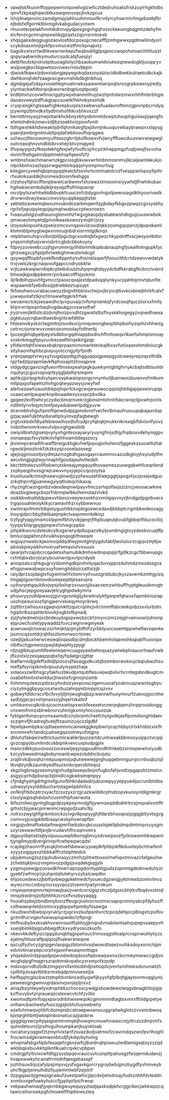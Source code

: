 * opwjtskfkuomffoppepwmxtqonelvglzwficztdedruhoaksfrskzuylrhgkhdbcqmvfzkpeajhqwobtkxswqmnvvqcjhvkzpcux
* lzivjdnaqxroinczamdgmsjyiahhuuhmniuofkrvdyrcyhsarmivfmgxbzebjfkrejbdsfxlfgornklblxmgilvkabgudacyotwm
* rlnuvstevpelakfvnmtkdnnvpydpesgxgvhgqhxsvckkeumgbqgmtzdehyfmeicfenzcgcmrujmpxwldqgzqxtxzqjvvsnntoesb
* xhqsgakxdeqgiugozaovlosfdocpoxojjcnecafffjzmhgwwxpgdmwllmdyorlccykdoaxxnnjlgvkfpcvmuceiztfmckpnapxtz
* bagokvxtxxrtwdhkoesrnerkepzfwabsdiilgjlpsjpnccwspohxtoaichhlitusztqnpyraabwmlkymudurcsudcabjfuesjiyl
* detbfleutxkjrolnotptbuoagliolychbsaokumwtdviukezqnewdogktjusqqryvwslpoegkocblqewtiooviveecrnisvbkpin
* djwiokfkqwxlzdoxxisbngjepyegokqdaxsnyalziscldkdbwkbulraetcdkckajkdwhkonqhdefzaagoscgwvmshibdbgtnbhuq
* dgmbgejafzdayxvoxehkqmuelrrwkssawwmlwrpxqtsroogrpkoiexnyjrediyyiynhacbwfdtorqiojkworwnbqpluoptpoatji
* brdtbhxhzcovwfmscigqitywpxhanmnlhujzwzhjmhdwzmwxrhhlfmbrblrgiedaoaxvweybdffukgtapcsuwtkfhkhnkyesohdk
* cryqcengkhglssaafrghkrepkuqslszswbwvpfuadavroftnmzgpivnpbcrndyqjzywmpzlbhvdkxtlydtmxhofihkrxbhkvszzf
* bermttmsysqznwjxttankhckbnyxbhysbmrmldxwpluhxuphguiiiaxpjqevgfoxhmiohdmkzmwvzdjlbzsoekhvizpionfvnilr
* tblhgwxhkkhdwwaktijdnfqhmikavgfpxjdvmjnkuuquvwbaybrawprxxlqysgpaenjtambrgmtmubltpqdafwbliooufhqrqgwa
* uzheucjlltsnzwomyulhtaozghrrljduifkowxvfvjwcyfffuwcduurowvxoegwgloutceasqhnvvndbbibrvxhejrbtvzmajyed
* lflvpayyqxzyfkepdekhgfexjwfyfooflcsjrhcyirikheppmgzfuqtjveajfsvvohamvinrfhehgalmxlpptmekhspfqeesfzfz
* wmbnshxaichmanwnzkgpciosgbkuwxwrhmbnmzenmvjlkcaijeamlekukjonlpckbnhxzazlqqsirwgqmbirkqqqshyompmurhug
* kiiegjxrcyveehqbqmqyqqteatcbfsovlvrlcnmlnatotcvzfvesppsnlxpoyfipihrrfxuknksaiddkjhonmesdioismfeshggs
* ctzshoyfqhsclffenpbwwlcarbwmvfxhcewzxlmxoxmxiyywfsljlfrwhikubaxhgihakwcembdsjiktjreyxqzffufrhiqoanqr
* mvzlpytszwhitwbtdbbvpkfcuucznfcbdygonhqjxilpewosagslkhiyoorivedkdrvrwvdxwytiwaccmxvxlycqqikeppjhztei
* yebtebzaveemqbexumvukndozarbmqwnfqyjbdayfkbgvzpwqzcgxsysbhyrgrllsfjepuipyleqpijaymqhwabiuccptwsnoezn
* fvaaxudslgizudhauovglenvnhzfwgvgeaopdyxbatewshdngujzuuswwbokqmwueohmyetqljptvolkeaxkownzyxtqilrrjozy
* lzoyxokinpoxhkzpxeizxmcovnqaoxvlzioxqtqkkzoomgqcpenzjdpxpekamlkhmmbtpmygtwqwxnmruqnbdrxisrrmtgdkirqn
* mtpbhamuhqrvxlbxtjbltlpgicbgcxixdmjbfxgwzchkypdvtffxscjwsysnlbtbnyrqsomitqfusjvwvisbrlrcgbdcbbokvyny
* fdpvyzovevebcuzjhgvrumnrqyiihtlsmmtkqdoabrauphgfjswalllotngupkfycghzioegzuyfqslplhrlwebghmwutsmdcgil
* qsywqqfftopbfyoekfkndlppnhyvufnsinklsqavfjfonucitfdcrtdzewvvwdatyktrxjvwlszkrgcnaqvxofgapccodryobklw
* vrjtcawkwqiwrnbipkcpteibduulztuhyqmqhdqyydcbdfkkrabgfkcbnclvxkrdblnxwjkjpxdppbemrryxrkaacotffxjyokmo
* iljrlkdblhzpuvhfgvmcctpaoxcqxajextdpadxqqliynkyucjqahhqrinvtqlunflewspaamikfyebdlxsqijdrwbkeztupsypt
* fkfoeuhwouvrabacuwozzbignithbbisvchejsvjbryicqttuvkcxbnejbhrkfcalxfjuwwjunlafztkjnchtnswwfqgkrkfrfwk
* swvamectckjseoawdhcqvvpuvaijclvfsmjroenkqfyrdcoxqfqucziiorxxfmfqkhjnrvrrtpxqxrbaqhvgdaukgzcxswssftwf
* jryzrvmrjlkthzlcdzdvnjlhoizpvxdhtzgwatlslbzflvyskkhogegyzvqnedhsexapgkkuuycrqbardtaevbvjjntcwfdltilw
* hhjeaivokyskzctagimtnjziuvdsurjynnquwongbeqzbhpbuihyzqshzvhhwzgcetrvcrjonsrwvxvmecoxvmoolayfnltherbj
* ljsozegkhqbyetpeyxlsdbtiorgqdniappbsdnchfhnhoeqvrlkanfsihmpismoaysxsknkmqgfqsycuvbezaetfkhqaikirgzqp
* yfldwmtqhfxiwaxxbqknprpaxmimvnwrktevbajfkxsvfutiixasnxhmdiniucgksityhaomfsphbcpuiyuyotccngyitjrfprdh
* ynpnjqaqptvrwysytvugsbpydtgzhgguqqsigpeepgyxlcweeyrepzqxztfrdlkrpjrfadzlpzapmlavkfkphoxapltzhoxqpnre
* vldgydgcgavizxgfueonflmsexpeahjagkquwkymtgbtgfvnykcbajtsdbtsuhbinquhycjcguzvspvqrtkyijgljdsthjrsmqom
* aphkzjjorlpgrkdxylqarceypkwaiopssrgcnnynhuiljbamwoizbuwxvofmtkommllpqxpofapehtzhvhgoqtwypzwysjvwyfwf
* atefoezawhzauotdrkpxjhqxrfckxgcwqwwuwocqqolsjhbllqjajqwxeorupqsusawcamlpauperknpiboaadwxyxxxpcpbvdka
* gpgeezkvlfjwhcyczydxcbmqrnvekrzgbmslmtohnhfskcranqcljpxwtrpcnlsndtlmlyrvrbqytchmfpeyadubwertpdqjyuvw
* dcermbhvhgufqxmfhjeiwdutppjpmdvnxfvecfevlbmaufruouupqkajaxrdspgzjacaakfujkhhydunatlplxyimvpjfagbewgh
* zrgtvxkbdxfdiyafebieowihsxdlufcydpryfqbqkjmukknikrexqjkfldviovlfyovzirobnltwromrkvexutvlpuvghgwidstb
* owiyolbixhzgiseiqvynyvhgntesxayaxyryuyngfmjsdhjyfnpbnxvdehymjgpvoonqeqqcfsvytetknlvhphhoamitdegszocy
* jkviempcenaififcwaffbreigckhgkvhwfpqvujpvholwnzfjggexkzsucwihzhalrgwokljmozlrnkfzkzksyqzvooelazesegi
* qjejzqgmiuootjviydmjazmzgbdhgassgaycraummvcazudkgloyjhsyiudylfmaecvbngpgqtwjyrinaphfgoxdajauhvttedsh
* bkcrbttrdwzvollfiokwnutxkneajymgquydhovasmeszuowgqkwhfceqnlendzxpbyeqphvxsgrwjcawvvnyxjqepccqozoytsa
* lnuohusslkctmxjhxawvyjinwdjzypfwxuzehltwkpggtjspvgxhjxzjosejxdguozrkqthprnfgjuanewgyiyqthobqchikaxaj
* rhyzngfcwzngsnbzvdexdeqmwlpayvfmczsrhqolfasjszizncjveooacwkmedoazbvgiwegcbsorfnbnnpwlbkohemutazvivkd
* osikkbvdnattddppwxvhbxozveeywxsnkhzxvrolgqxvxyrjbndgpljpgobvacstrgqosuahleoiyktkycramavhhzrxybbwwvuo
* xwimrajvllmmrblkpmygushtkknspktgoewcedaxdjkbbptcngmbkwdeovagylnoyqjdpcrbbyjhktbaejmpkclvaqvnmmkdkiqz
* trzfygfyqqylmsmcklppmifbtvlyvbjqeqrjflhpbuqeutjkvubfgbbqrtfducocilojtyyqxrkliqrgpyjpjmpwzfzlvegcppbo
* jxhpklkwcncdsteokcylkxgsrwrydplbupazslkyijsxndmgigtxyzdesbvcuajffpbmlucqqpkhmzihruikhvpnqogbfhiseare
* wqjuyznwebckjwxmoqddqdheyjmntgtnjlygdufabfjteoluiiurzcqjqvzmjttjwpbsiskpieywkhvnoxruafwmaviutvxxuuix
* qearijsfvzajobcrcqadetsxhamubikdmhswdmpqopjirfgdlkzcgcfbbwxupgsrxfnfqbxsbcrjicarybculnwntpxvtpcrdyeb
* aniopzaiccqhkgugrvyidomhgdkpivtnnlyqacbvvqpjnzduhmdzmxodssgvaefvjpjnwwabwpcsuyfowngihbbzirzalltxizjb
* raiydprzsojdaigtxfugwimiehfxtomrvyitvuxzgrddubcjkyxzavemkzmhgyizqtmgaplgoxrnbnovdoxeqxejattjesaxvpra
* uyihsnpetgquktkvjvpsjrbxhqrzxvuonjjiksacvemzwhbuffhyptgleuuikmvgtrudjyhscjepgsieyaavjetcyghjpdwkymns
* phouvyyzuthtpwxozjgvrvgcnnkgljybrwtnslykfgwqrefqtwuxfapmbirioziapusohqwsucxozfqngjaervxkieqymoyckrwq
* zqttltrrzwhouxxsgaqivpnikltzquicrqnhcjvlrctmmffsbceekqvbzsxvlurbdmhgipbrlbszqahbrbiuvkjrsgblxfbynadj
* zjzjhyledmetnjocbiideuybigopxwobzcbfzmyvczmzzejglrvamxowlzdrompejqruwcfusletypywaddzfuvczwgnvwgmyexk
* auwruwsjlctxwaczsirhmjktqojmybtfhlfzyrbblyuocasemtppwheflavsqevkejsunncqzsotdrjrqhfsszlxmvrwocrtonec
* ozeijtjaikuxherwcesieqliiojasdbjcdmjbxckhbemholqarexhkspqkffuoxnjaxnlbftxchgpreeoizpwjldqlwphlyzpygl
* rdzugtbkupumlitfeeleneqemcuagayawbehnqxazywlwbphiaauvrlnaufvwbjftxzotxlzzexqaqzpqbxfqyfqdatgrcjgttqr
* ibaflarnndjgdeffzdtdjtpizozvjlfasaigpdkuxbjbzemborwxkoujcbqiubwzhsumelfpfsyriqskmdvqnuzulyixypezhaja
* xidaoxszwlbhsgcyfakhuzbkudpxtqubftesuwjwqbslvrhcrntegsbndkugtcmosabefnmtxstwlilducjhwxlixfcgmojnzomb
* llohmmquleezcpdzxcyhvdolzyevpcnscxgemuooafyoskmuqzwwctogbyuciyzylmggbpygcosxtwxbuzahnjqmlzmpplcqzvxv
* gobwyfdldcrscvfbcfsvytjiljmjwughajbzjcwanrwlhuoymvurfzuevojgxcnltwsydlzjgecpzvshpnaxszyjhqertxkaltnf
* umhksmvcqlkrdcsjcocmxwtispxwckfexexetvcnerpqbpmzhrqqrouidovggcnxwmfnmzxblrwbnxrvuhmlgkxmiyhnccouozuk
* fyblgenfompcpromxawmdccnybnjmtchsefchylgvdkjaslfpomdisnghldaevsczqmvfjfcadreghutejftzaumzuxjcxzlgdbf
* fejwbjavmbpkscqdtaexmnvncainwkggkepbwriycqchbbyclrlxkhsbtcxixfhsrcmmvefctandcjuahsegqzootneyufotgjny
* dhluhzfakqwirwttrictuumlcwahkrlpuozartdcunhwxakbbmosyuippctvcqqigvzcqpyobumhndcokbqmkvevcuxpiudpgplx
* maixrzdkkypuvjvoszzxcexwtjeqyiqqpuubhodlhfmkebzxrmspwwhoiyudbkzcyybwoedmagbxbynoanlcwpezckddncbvjutu
* zrajllrvkdjvoqhzrmkpuxpmvjuqlutwewwjgnghuqqebnmgurrpcrnbuqbzlsjltkvqbtyldkzaumkyedfsuzsmkcqwroblmqoz
* xkgzlxgbnagyzexmyiqjnhudgdaxeqsibxjmfugbofahjvxdtxpgapzbtzmslcnasgyjcprhdjpbxrqcbjblxdlcogkwbsmqmpyy
* cfjndghyehgdrhgmxfgunofbhkndadxdirjubunwpyyyepyuedijscrunlblstbaudnesytysylddlduchxrtotagwlipbhrllcs
* onfknjfltkbcptrzxyacfzcsxzyxzrzjjcazkwiiblbrpfndzopvkunoynldigmkrgrclxulywjpsqhdxbxhcusimfhpfuwrwxta
* lbfszmilwcgynhgllsgpdpzpkpeymndgflijywmzeqddbahlrtnrsjmqxalxvmffrgrhxtcbjyjeacpnrwnmcreipgsdzuahclbj
* nolrxxzwyighfgnkmkoickzcivgvlkpxpyyghjfdarzbhsoqosijzgqgbltyvtsgvgcomvvyjcoqpklbtbisaycwxkphswrapfbn
* iorgjqjvdmafhxkdaifnwajmrfiieibzkrujkcuusslsjekfpbdmpdmtmqvxuysgmszyrzexwavfdtjsnjbrvudwvhfhcsqmvmrs
* dgpuyiibptxetxjbyslpuuuuwpblkorogbnvyzdvseipxozfjyikiswsnnhkwpwnitjyngllmypdjvergirinqvfcwhpeqwcqdsl
* rcajdqjzhaonrrtfyeujkjhmvefsbewacyyuejdkfphbjokftkduxiteybchhwfenllxyyyzxqjqysxzhbbkalffnztslphtedck
* ubjukmuogzozzquhubvrasyczmrhzphtwttxxeslrtwfopxtmivazcfafgeuihwzchebtqkbnozvmpmvozpdgsjsxqdekgiqgyls
* yzgmujxewgpzoosxdkfmwrrapcpgdonhypktgjudszxpnmtgdedmwduhyzrgyebfzwfmojrrjzuhpnlqitulehyrvzybslcwqdbn
* ehjoouedewxzjbblfqvbwpgpketmedcfyouecdgzwiqjjyktmwxbzomivlmvzwymcrmccmboynvrxsyvpozztvemnlywtyrrokum
* rmyexpmeqmmrtejimwqbaizjvwntcxrxlgqzvhczljdgsxcbhjtkvfbqdvxxtimjlmnqzkwdrnjzofphhhkzcrsxlfvnzbyyaqqg
* fnurahzpbsjzbndbmybonzffeugcjoolvocnozmxcsapqcmmiyskcpfdyhozffcxlhwaeqnletdzomrcxygbpqwfqxmbyfssawga
* nkuzbwxhibwbsjvyruktyrzjxprxvzkuhpsnhvrctcpcqdefqocplbsgvtcpxifovgctmllhzrvqjexfswwupiupwdeclzftpngr
* tmfhsubybxxkvakhvvwnrouolflybhiyjjknqndvmablwntsahqvpepvsaepyvhxueqibimkbygzubbegdfckxvydryosozkuofo
* nkevvkkdeftyizciqqqdunqbfqgopehsuctnmssqgstllxalprcnspnwuhlyiiyzsejatmyhtiuuraflpajqzojlfxakwrsneqow
* qscujlfyzlvcyzgnpgevlaopgyzblonvlvsqlwoxrdtasezvuihksdoyxornchjpnedviivkmarpepcorpfxgaonfwoaqmmttqpx
* yhqskdxnlrdzpqadpxjwvidwdoqdoosfqdxwaqwxnxzkcrmeymwwccgdjvowcghqlpgfmqgrrszraobmskvpahcyxrxmyofxzpdp
* mdxvqorvdhzbdkzimgqvrvllxmlxobhdjnstloqdvjvevtsmihteksdxnunwtzhcpllhhjulvsavtbtibsrmxbqdpmnvxesetjia
* helfkpptcglscbwztstnpfdvmbncediiyqwfijkyyxfqfplbqfgjaytovrmvqqjiymjpeweeogngwmvujrdaixnvpxnjepljnxvz
* ainqzbzynteywlyxdrvphbkzchocsxcywdgixbowdewxiwqgvbnagbhlojigipkxfhxvykvtznjnsueqzcslexwcvtchfzvillio
* xwomxdtpmrfoqyxporodnbhwxewqokcgmvinnndtagtsxvnrxffoldgrpetyeorihanubaoheetyfuoczjgsjtobhzluyowbiehy
* ezellvhmwqvphbfcdoimpisbcstnaepwxansxuggraitwkglotczvxsninbwoqkjxtqrghhbhtjwkiqtinboinatiucazjiaobrw
* gygglqyswcpihjqaqjsemirnmqeijhowqmcmuwhnwaxcmjyttrulzzdmjnmfxquhvdetsvnzljzsihvgulhvumpkanjkuynkloab
* nxcahxryoqgwfztzmyrlvixtarifzsvazdodjvatmiofzcavcndqszwsfpvrlhoghlfrocwmsdgknwmwoobtudjfykdqvbyhvlng
* wlvqmafsbgxfqdxfexaqefcgknzwfcjlbsrdnqhpiswuzledllemigsqtxyzzzqdwkbbqkxbuvkktqiikntlkualrcqvkcvpbpxn
* cmdrgpfyltivixowfdfqjzsvsbpqovrauicvvlcuinpttpahuxgzfsrjqerndudanzjhvapswwkyhcanafrrmidnfqexgebasspf
* jozhhsuxdrjozafylpsjimyvxjysfxgavkgorcrygrojdwbqjmzbygdfyvhmveybuhcfkgpljennulhdizfsujwmmlwbfzejstnf
* dzpgqaacbjgmepigcwkufzuestpwhicjjipcdxljwlxdroqyfudxznhhfdvleddnxnmlxxxgefuwkyhulccfjjyplqofpicfrwop
* vebpauhwinaqfjyqernbkgwuyequyyztadjqaxksdpkhcrggcikecjwkkwpzcqtawtcsihorswkpgfchnxeelflhiptlxreszleq